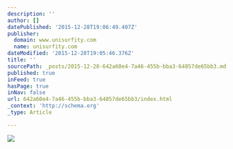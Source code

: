 ```yaml
---
description: ''
author: []
datePublished: '2015-12-28T19:06:49.407Z'
publisher:
  domain: www.unisurfity.com
  name: unisurfity.com
dateModified: '2015-12-28T19:05:46.376Z'
title: ''
sourcePath: _posts/2015-12-28-642a60e4-7a46-455b-bba3-64857de65bb3.md
published: true
inFeed: true
hasPage: true
inNav: false
url: 642a60e4-7a46-455b-bba3-64857de65bb3/index.html
_context: 'http://schema.org'
_type: Article

---
```

![](https://static.wixstatic.com/media/e533e9_5e74960b6b1a4e2bb6ff610bd42833f4.jpg/v1/fill/w_968,h_300,al_c,q_80,usm_0.66_1.00_0.01/e533e9_5e74960b6b1a4e2bb6ff610bd42833f4.jpg)